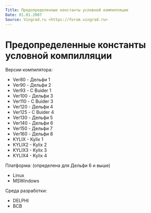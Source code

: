 ```yaml
---
Title: Предопределенные константы условной компилляции
Date: 01.01.2007
Source: Vingrad.ru <https://forum.vingrad.ru>
---
```



Предопределенные константы условной компилляции
===============================================

Версии компилятора:

- Ver80 - Дельфи 1
- Ver90 - Дельфи 2
- Ver93 - С Buider 1
- Ver100 - Дельфи 3
- Ver110 - С Buider 3
- Ver120 - Дельфи 4
- Ver125 - С Buider 4
- Ver130 - Дельфи 5
- Ver140 - Дельфи 6
- Ver150 - Дельфи 7
- Ver160 - Дельфи 8
- KYLIX - Kylix 1
- KYLIX2 - Kylix 2
- KYLIX3 - Kylix 3
- KYLIX4 - Kylix 4

Платформа: (определена для Дельфи 6 и выше)

- Linux
- MSWindows


Среда разработки:

- DELPHI
- BCB

